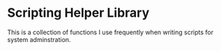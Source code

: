 Scripting Helper Library
========================

This is a collection of functions I use frequently when writing scripts for system adminstration.
